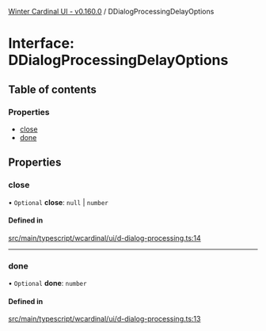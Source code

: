 [Winter Cardinal UI - v0.160.0](../index.md) / DDialogProcessingDelayOptions

# Interface: DDialogProcessingDelayOptions

## Table of contents

### Properties

- [close](DDialogProcessingDelayOptions.md#close)
- [done](DDialogProcessingDelayOptions.md#done)

## Properties

### close

• `Optional` **close**: ``null`` \| `number`

#### Defined in

[src/main/typescript/wcardinal/ui/d-dialog-processing.ts:14](https://github.com/winter-cardinal/winter-cardinal-ui/blob/v0.160.0/src/main/typescript/wcardinal/ui/d-dialog-processing.ts#L14)

___

### done

• `Optional` **done**: `number`

#### Defined in

[src/main/typescript/wcardinal/ui/d-dialog-processing.ts:13](https://github.com/winter-cardinal/winter-cardinal-ui/blob/v0.160.0/src/main/typescript/wcardinal/ui/d-dialog-processing.ts#L13)
